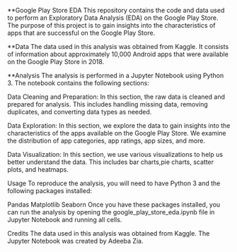 **Google Play Store EDA
This repository contains the code and data used to perform an Exploratory Data Analysis (EDA) on the Google Play Store. The purpose of this project is to gain insights into the characteristics of apps that are successful on the Google Play Store.

**Data
The data used in this analysis was obtained from Kaggle. It consists of information about approximately 10,000 Android apps that were available on the Google Play Store in 2018.

**Analysis
The analysis is performed in a Jupyter Notebook using Python 3. The notebook contains the following sections:

Data Cleaning and Preparation: In this section, the raw data is cleaned and prepared for analysis. This includes handling missing data, removing duplicates, and converting data types as needed.

Data Exploration: In this section, we explore the data to gain insights into the characteristics of the apps available on the Google Play Store. We examine the distribution of app categories, app ratings, app sizes, and more.

Data Visualization: In this section, we use various visualizations to help us better understand the data. This includes bar charts,pie charts, scatter plots, and heatmaps.

Usage
To reproduce the analysis, you will need to have Python 3 and the following packages installed:

Pandas
Matplotlib
Seaborn
Once you have these packages installed, you can run the analysis by opening the google_play_store_eda.ipynb file in Jupyter Notebook and running all cells.

Credits
The data used in this analysis was obtained from Kaggle. The Jupyter Notebook was created by Adeeba Zia.
